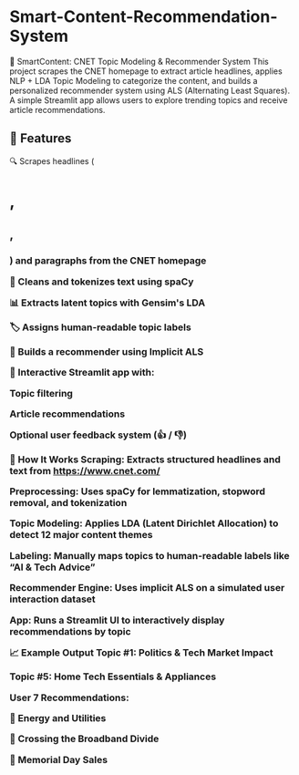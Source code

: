 # Smart-Content-Recommendation-System

🧠 SmartContent: CNET Topic Modeling & Recommender System
This project scrapes the CNET homepage to extract article headlines, applies NLP + LDA Topic Modeling to categorize the content, and builds a personalized recommender system using ALS (Alternating Least Squares). A simple Streamlit app allows users to explore trending topics and receive article recommendations.

## 🚀 Features
🔍 Scrapes headlines (<h1>, <h2>, <h3>) and paragraphs from the CNET homepage

🧼 Cleans and tokenizes text using spaCy

📊 Extracts latent topics with Gensim's LDA

🏷 Assigns human-readable topic labels

🧠 Builds a recommender using Implicit ALS

🎯 Interactive Streamlit app with:

Topic filtering

Article recommendations

Optional user feedback system (👍 / 👎)


🧠 How It Works
Scraping: Extracts structured headlines and text from https://www.cnet.com/

Preprocessing: Uses spaCy for lemmatization, stopword removal, and tokenization

Topic Modeling: Applies LDA (Latent Dirichlet Allocation) to detect 12 major content themes

Labeling: Manually maps topics to human-readable labels like “AI & Tech Advice”

Recommender Engine: Uses implicit ALS on a simulated user interaction dataset

App: Runs a Streamlit UI to interactively display recommendations by topic




📈 Example Output
Topic #1: Politics & Tech Market Impact

Topic #5: Home Tech Essentials & Appliances

User 7 Recommendations:

📰 Energy and Utilities

📰 Crossing the Broadband Divide

📰 Memorial Day Sales

